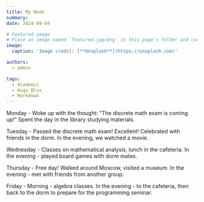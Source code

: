 ```yaml
---
title: My Week
summary: 
date: 2024-09-04

# Featured image
# Place an image named `featured.jpg/png` in this page's folder and customize its options here.
image:
  caption: 'Image credit: [**Unsplash**](https://unsplash.com)'

authors:
  - admin

tags:
  - Academic
  - Hugo Blox
  - Markdown
---
```


Monday - Woke up with the thought: "The discrete math exam is coming up!" Spent the day in the library studying materials.

Tuesday - Passed the discrete math exam! Excellent! Celebrated with friends in the dorm. In the evening, we watched a movie.

Wednesday - Classes on mathematical analysis, lunch in the cafeteria. In the evening - played board games with dorm mates.

Thursday - Free day! Walked around Moscow, visited a museum. In the evening - met with friends from another group.

Friday - Morning - algebra classes. In the evening - to the cafeteria, then back to the dorm to prepare for the programming seminar.

